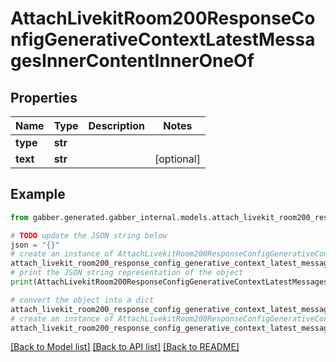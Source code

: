 # AttachLivekitRoom200ResponseConfigGenerativeContextLatestMessagesInnerContentInnerOneOf


## Properties

Name | Type | Description | Notes
------------ | ------------- | ------------- | -------------
**type** | **str** |  | 
**text** | **str** |  | [optional] 

## Example

```python
from gabber.generated.gabber_internal.models.attach_livekit_room200_response_config_generative_context_latest_messages_inner_content_inner_one_of import AttachLivekitRoom200ResponseConfigGenerativeContextLatestMessagesInnerContentInnerOneOf

# TODO update the JSON string below
json = "{}"
# create an instance of AttachLivekitRoom200ResponseConfigGenerativeContextLatestMessagesInnerContentInnerOneOf from a JSON string
attach_livekit_room200_response_config_generative_context_latest_messages_inner_content_inner_one_of_instance = AttachLivekitRoom200ResponseConfigGenerativeContextLatestMessagesInnerContentInnerOneOf.from_json(json)
# print the JSON string representation of the object
print(AttachLivekitRoom200ResponseConfigGenerativeContextLatestMessagesInnerContentInnerOneOf.to_json())

# convert the object into a dict
attach_livekit_room200_response_config_generative_context_latest_messages_inner_content_inner_one_of_dict = attach_livekit_room200_response_config_generative_context_latest_messages_inner_content_inner_one_of_instance.to_dict()
# create an instance of AttachLivekitRoom200ResponseConfigGenerativeContextLatestMessagesInnerContentInnerOneOf from a dict
attach_livekit_room200_response_config_generative_context_latest_messages_inner_content_inner_one_of_from_dict = AttachLivekitRoom200ResponseConfigGenerativeContextLatestMessagesInnerContentInnerOneOf.from_dict(attach_livekit_room200_response_config_generative_context_latest_messages_inner_content_inner_one_of_dict)
```
[[Back to Model list]](../README.md#documentation-for-models) [[Back to API list]](../README.md#documentation-for-api-endpoints) [[Back to README]](../README.md)


